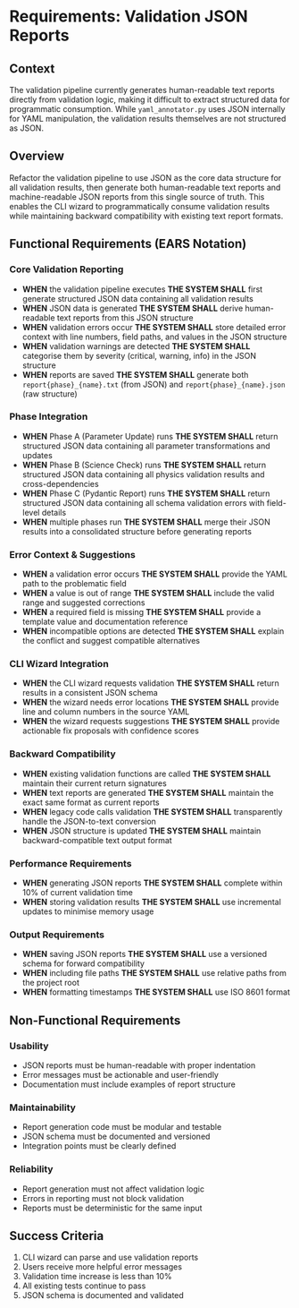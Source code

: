 # Requirements: Validation JSON Reports

## Context
The validation pipeline currently generates human-readable text reports directly from validation logic, making it difficult to extract structured data for programmatic consumption. While `yaml_annotator.py` uses JSON internally for YAML manipulation, the validation results themselves are not structured as JSON.

## Overview
Refactor the validation pipeline to use JSON as the core data structure for all validation results, then generate both human-readable text reports and machine-readable JSON reports from this single source of truth. This enables the CLI wizard to programmatically consume validation results while maintaining backward compatibility with existing text report formats.

## Functional Requirements (EARS Notation)

### Core Validation Reporting
- **WHEN** the validation pipeline executes **THE SYSTEM SHALL** first generate structured JSON data containing all validation results
- **WHEN** JSON data is generated **THE SYSTEM SHALL** derive human-readable text reports from this JSON structure
- **WHEN** validation errors occur **THE SYSTEM SHALL** store detailed error context with line numbers, field paths, and values in the JSON structure
- **WHEN** validation warnings are detected **THE SYSTEM SHALL** categorise them by severity (critical, warning, info) in the JSON structure
- **WHEN** reports are saved **THE SYSTEM SHALL** generate both `report{phase}_{name}.txt` (from JSON) and `report{phase}_{name}.json` (raw structure)

### Phase Integration
- **WHEN** Phase A (Parameter Update) runs **THE SYSTEM SHALL** return structured JSON data containing all parameter transformations and updates
- **WHEN** Phase B (Science Check) runs **THE SYSTEM SHALL** return structured JSON data containing all physics validation results and cross-dependencies
- **WHEN** Phase C (Pydantic Report) runs **THE SYSTEM SHALL** return structured JSON data containing all schema validation errors with field-level details
- **WHEN** multiple phases run **THE SYSTEM SHALL** merge their JSON results into a consolidated structure before generating reports

### Error Context & Suggestions
- **WHEN** a validation error occurs **THE SYSTEM SHALL** provide the YAML path to the problematic field
- **WHEN** a value is out of range **THE SYSTEM SHALL** include the valid range and suggested corrections
- **WHEN** a required field is missing **THE SYSTEM SHALL** provide a template value and documentation reference
- **WHEN** incompatible options are detected **THE SYSTEM SHALL** explain the conflict and suggest compatible alternatives

### CLI Wizard Integration
- **WHEN** the CLI wizard requests validation **THE SYSTEM SHALL** return results in a consistent JSON schema
- **WHEN** the wizard needs error locations **THE SYSTEM SHALL** provide line and column numbers in the source YAML
- **WHEN** the wizard requests suggestions **THE SYSTEM SHALL** provide actionable fix proposals with confidence scores

### Backward Compatibility
- **WHEN** existing validation functions are called **THE SYSTEM SHALL** maintain their current return signatures
- **WHEN** text reports are generated **THE SYSTEM SHALL** maintain the exact same format as current reports
- **WHEN** legacy code calls validation **THE SYSTEM SHALL** transparently handle the JSON-to-text conversion
- **WHEN** JSON structure is updated **THE SYSTEM SHALL** maintain backward-compatible text output format

### Performance Requirements
- **WHEN** generating JSON reports **THE SYSTEM SHALL** complete within 10% of current validation time
- **WHEN** storing validation results **THE SYSTEM SHALL** use incremental updates to minimise memory usage

### Output Requirements
- **WHEN** saving JSON reports **THE SYSTEM SHALL** use a versioned schema for forward compatibility
- **WHEN** including file paths **THE SYSTEM SHALL** use relative paths from the project root
- **WHEN** formatting timestamps **THE SYSTEM SHALL** use ISO 8601 format

## Non-Functional Requirements

### Usability
- JSON reports must be human-readable with proper indentation
- Error messages must be actionable and user-friendly
- Documentation must include examples of report structure

### Maintainability
- Report generation code must be modular and testable
- JSON schema must be documented and versioned
- Integration points must be clearly defined

### Reliability
- Report generation must not affect validation logic
- Errors in reporting must not block validation
- Reports must be deterministic for the same input

## Success Criteria
1. CLI wizard can parse and use validation reports
2. Users receive more helpful error messages
3. Validation time increase is less than 10%
4. All existing tests continue to pass
5. JSON schema is documented and validated